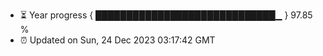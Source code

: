 - ⏳ Year progress { █████████████████████████████▁ } 97.85 %
- ⏰ Updated on Sun, 24 Dec 2023 03:17:42 GMT

